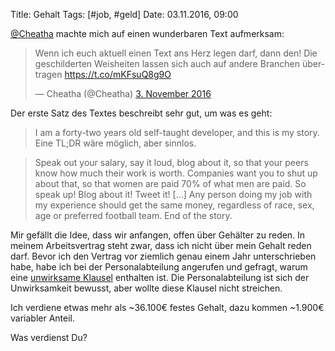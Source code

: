 Title: Gehalt
Tags: [#job, #geld]
Date: 03.11.2016, 09:00

[@Cheatha](https://twitter.com/Cheatha) machte mich auf einen wunderbaren Text aufmerksam:

<blockquote class="twitter-tweet" data-lang="de"><p lang="de" dir="ltr">Wenn ich euch aktuell einen Text ans Herz legen darf, dann den! Die geschilderten Weisheiten lassen sich auch auf andere Branchen übertragen <a href="https://t.co/mKFsuQ8g9O">https://t.co/mKFsuQ8g9O</a></p>&mdash; Cheatha (@Cheatha) <a href="https://twitter.com/Cheatha/status/794083590732677120">3. November 2016</a></blockquote> <script async src="//platform.twitter.com/widgets.js" charset="utf-8"></script>

Der erste Satz des Textes beschreibt sehr gut, um was es geht:

> I am a forty-two years old self-taught developer, and this is my story. Eine TL;DR wäre möglich, aber sinnlos. 

>  Speak out your salary, say it loud, blog about it, so that your peers know how much their work is worth. Companies want you to shut up about that, so that women are paid 70% of what men are paid. So speak up! Blog about it! Tweet it! [...] Any person doing my job with my experience should get the same money, regardless of race, sex, age or preferred football team. End of the story.

Mir gefällt die Idee, dass wir anfangen, offen über Gehälter zu reden. In meinem Arbeitsvertrag steht zwar, dass ich nicht über mein Gehalt reden darf. Bevor ich den Vertrag vor ziemlich genau einem Jahr unterschrieben habe, habe ich bei der Personalabteilung angerufen und gefragt, warum eine [unwirksame Klausel](https://openjur.de/u/342735.html) enthalten ist. Die Personalabteilung ist sich der Unwirksamkeit bewusst, aber wollte diese Klausel nicht streichen. 

Ich verdiene etwas mehr als ~36.100€ festes Gehalt, dazu kommen ~1.900€ variabler Anteil.

Was verdienst Du?